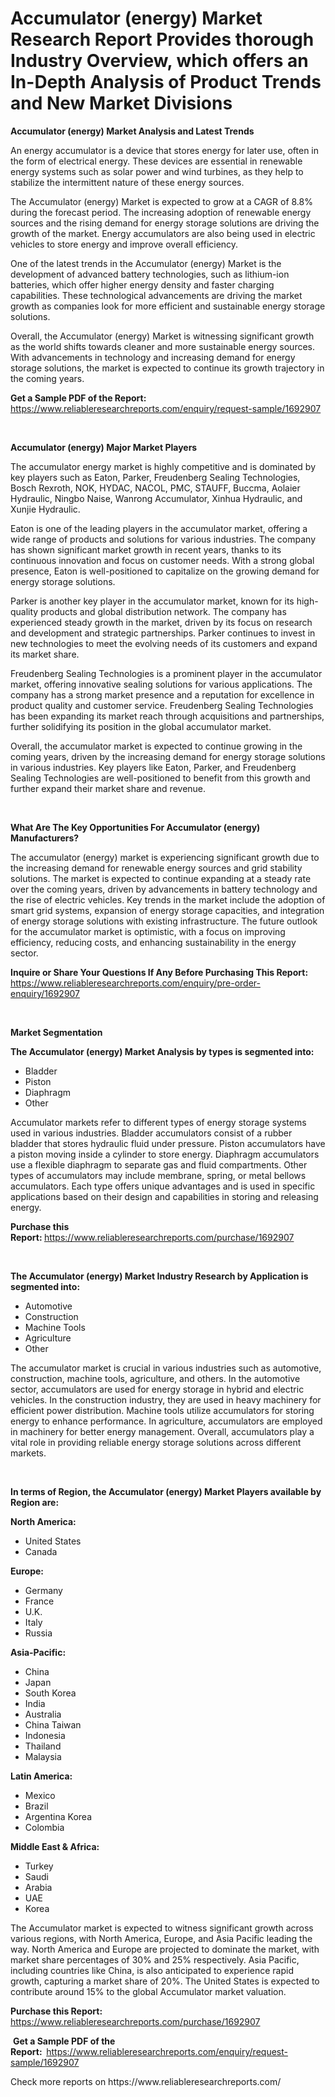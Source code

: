 <p><h1>Accumulator (energy) Market Research Report Provides thorough Industry Overview, which offers an In-Depth Analysis of Product Trends and New Market Divisions</h1></p><p><strong>Accumulator (energy) Market Analysis and Latest Trends</strong></p>
<p><p>An energy accumulator is a device that stores energy for later use, often in the form of electrical energy. These devices are essential in renewable energy systems such as solar power and wind turbines, as they help to stabilize the intermittent nature of these energy sources.</p><p>The Accumulator (energy) Market is expected to grow at a CAGR of 8.8% during the forecast period. The increasing adoption of renewable energy sources and the rising demand for energy storage solutions are driving the growth of the market. Energy accumulators are also being used in electric vehicles to store energy and improve overall efficiency.</p><p>One of the latest trends in the Accumulator (energy) Market is the development of advanced battery technologies, such as lithium-ion batteries, which offer higher energy density and faster charging capabilities. These technological advancements are driving the market growth as companies look for more efficient and sustainable energy storage solutions.</p><p>Overall, the Accumulator (energy) Market is witnessing significant growth as the world shifts towards cleaner and more sustainable energy sources. With advancements in technology and increasing demand for energy storage solutions, the market is expected to continue its growth trajectory in the coming years.</p></p>
<p><strong>Get a Sample PDF of the Report:&nbsp;</strong> <a href="https://www.reliableresearchreports.com/enquiry/request-sample/1692907">https://www.reliableresearchreports.com/enquiry/request-sample/1692907</a></p>
<p>&nbsp;</p>
<p><strong>Accumulator (energy) Major Market Players</strong></p>
<p><p>The accumulator energy market is highly competitive and is dominated by key players such as Eaton, Parker, Freudenberg Sealing Technologies, Bosch Rexroth, NOK, HYDAC, NACOL, PMC, STAUFF, Buccma, Aolaier Hydraulic, Ningbo Naise, Wanrong Accumulator, Xinhua Hydraulic, and Xunjie Hydraulic.</p><p>Eaton is one of the leading players in the accumulator market, offering a wide range of products and solutions for various industries. The company has shown significant market growth in recent years, thanks to its continuous innovation and focus on customer needs. With a strong global presence, Eaton is well-positioned to capitalize on the growing demand for energy storage solutions.</p><p>Parker is another key player in the accumulator market, known for its high-quality products and global distribution network. The company has experienced steady growth in the market, driven by its focus on research and development and strategic partnerships. Parker continues to invest in new technologies to meet the evolving needs of its customers and expand its market share.</p><p>Freudenberg Sealing Technologies is a prominent player in the accumulator market, offering innovative sealing solutions for various applications. The company has a strong market presence and a reputation for excellence in product quality and customer service. Freudenberg Sealing Technologies has been expanding its market reach through acquisitions and partnerships, further solidifying its position in the global accumulator market.</p><p>Overall, the accumulator market is expected to continue growing in the coming years, driven by the increasing demand for energy storage solutions in various industries. Key players like Eaton, Parker, and Freudenberg Sealing Technologies are well-positioned to benefit from this growth and further expand their market share and revenue.</p></p>
<p>&nbsp;</p>
<p><strong>What Are The Key Opportunities For Accumulator (energy) Manufacturers?</strong></p>
<p><p>The accumulator (energy) market is experiencing significant growth due to the increasing demand for renewable energy sources and grid stability solutions. The market is expected to continue expanding at a steady rate over the coming years, driven by advancements in battery technology and the rise of electric vehicles. Key trends in the market include the adoption of smart grid systems, expansion of energy storage capacities, and integration of energy storage solutions with existing infrastructure. The future outlook for the accumulator market is optimistic, with a focus on improving efficiency, reducing costs, and enhancing sustainability in the energy sector.</p></p>
<p><strong>Inquire or Share Your Questions If Any Before Purchasing This Report:</strong> <a href="https://www.reliableresearchreports.com/enquiry/pre-order-enquiry/1692907">https://www.reliableresearchreports.com/enquiry/pre-order-enquiry/1692907</a></p>
<p>&nbsp;</p>
<p><strong>Market Segmentation</strong></p>
<p><strong>The Accumulator (energy) Market Analysis by types is segmented into:</strong></p>
<p><ul><li>Bladder</li><li>Piston</li><li>Diaphragm</li><li>Other</li></ul></p>
<p><p>Accumulator markets refer to different types of energy storage systems used in various industries. Bladder accumulators consist of a rubber bladder that stores hydraulic fluid under pressure. Piston accumulators have a piston moving inside a cylinder to store energy. Diaphragm accumulators use a flexible diaphragm to separate gas and fluid compartments. Other types of accumulators may include membrane, spring, or metal bellows accumulators. Each type offers unique advantages and is used in specific applications based on their design and capabilities in storing and releasing energy.</p></p>
<p><strong>Purchase this Report:&nbsp;</strong><a href="https://www.reliableresearchreports.com/purchase/1692907">https://www.reliableresearchreports.com/purchase/1692907</a></p>
<p>&nbsp;</p>
<p><strong>The Accumulator (energy) Market Industry Research by Application is segmented into:</strong></p>
<p><ul><li>Automotive</li><li>Construction</li><li>Machine Tools</li><li>Agriculture</li><li>Other</li></ul></p>
<p><p>The accumulator market is crucial in various industries such as automotive, construction, machine tools, agriculture, and others. In the automotive sector, accumulators are used for energy storage in hybrid and electric vehicles. In the construction industry, they are used in heavy machinery for efficient power distribution. Machine tools utilize accumulators for storing energy to enhance performance. In agriculture, accumulators are employed in machinery for better energy management. Overall, accumulators play a vital role in providing reliable energy storage solutions across different markets.</p></p>
<p>&nbsp;</p>
<p><strong>In terms of Region, the Accumulator (energy) Market Players available by Region are:</strong></p>
<p>
    <p> <strong> North America: </strong>
        <ul>
            <li>United States</li>
            <li>Canada</li>
        </ul>
        </p> 
    <p> <strong> Europe: </strong>
        <ul>
            <li>Germany</li>
            <li>France</li>
            <li>U.K.</li>
            <li>Italy</li>
            <li>Russia</li>
        </ul>
        </p> 
    <p> <strong> Asia-Pacific: </strong>
        <ul>
            <li>China</li>
            <li>Japan</li>
            <li>South Korea</li>
            <li>India</li>
            <li>Australia</li>
            <li>China Taiwan</li>
            <li>Indonesia</li>
            <li>Thailand</li>
            <li>Malaysia</li>
        </ul>
        </p> 
    <p> <strong> Latin America: </strong>
        <ul>
            <li>Mexico</li>
            <li>Brazil</li>
            <li>Argentina Korea</li>
            <li>Colombia</li>
        </ul>
        </p> 
    <p> <strong> Middle East & Africa: </strong>
        <ul>
            <li>Turkey</li>
            <li>Saudi</li>
            <li>Arabia</li>
            <li>UAE</li>
            <li>Korea</li>
        </ul>
    </p>
    </p>
<p><p>The Accumulator market is expected to witness significant growth across various regions, with North America, Europe, and Asia Pacific leading the way. North America and Europe are projected to dominate the market, with market share percentages of 30% and 25% respectively. Asia Pacific, including countries like China, is also anticipated to experience rapid growth, capturing a market share of 20%. The United States is expected to contribute around 15% to the global Accumulator market valuation.</p></p>
<p><strong>Purchase this Report: </strong><a href="https://www.reliableresearchreports.com/purchase/1692907">https://www.reliableresearchreports.com/purchase/1692907</a></p>
<p>&nbsp;<strong>Get a Sample PDF of the Report:&nbsp;&nbsp;</strong><a href="https://www.reliableresearchreports.com/enquiry/request-sample/1692907">https://www.reliableresearchreports.com/enquiry/request-sample/1692907</a></p>
<p><strong></strong></p>
<p>Check more reports on https://www.reliableresearchreports.com/</p>